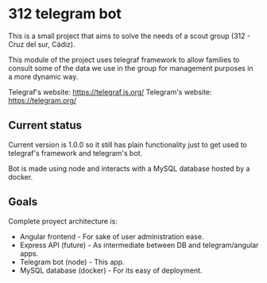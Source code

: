 # 312 telegram bot
 
This is a small project that aims to solve the needs of a scout group (312 - Cruz del sur, Cádiz).

This module of the project uses telegraf framework to allow families to consult some of the data we use in the group for management purposes in a more dynamic way.
 
Telegraf's website: https://telegraf.js.org/
Telegram's website: https://telegram.org/
 
 ## Current status
 
 Current version is 1.0.0 so it still has plain functionality just to get used to telegraf's framework and telegram's bot.
 
 Bot is made using node and interacts with a MySQL database hosted by a docker.
 
 
 ## Goals
 
 Complete proyect architecture is:
   * Angular frontend - For sake of user administration ease.
   * Express API (future) - As intermediate between DB and telegram/angular apps.
   * Telegram bot (node) - This app.
   * MySQL database (docker) - For its easy of deployment.
